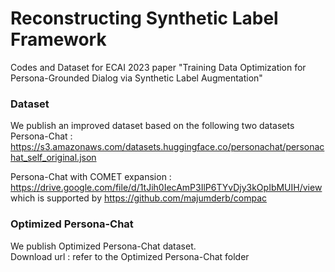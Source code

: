 <h1>Reconstructing Synthetic Label Framework</h1>

Codes and Dataset for ECAI 2023 paper "Training Data Optimization for Persona-Grounded Dialog via Synthetic Label Augmentation"

### Dataset ###

We publish an improved dataset based on the following two datasets<br>
Persona-Chat : https://s3.amazonaws.com/datasets.huggingface.co/personachat/personachat_self_original.json<br>

Persona-Chat with COMET expansion : https://drive.google.com/file/d/1tJih0IecAmP3IlP6TYvDjy3kOpIbMUIH/view which is supported by https://github.com/majumderb/compac<br>

### Optimized Persona-Chat ###
We publish Optimized Persona-Chat dataset. <br>
Download url : refer to the Optimized Persona-Chat folder
